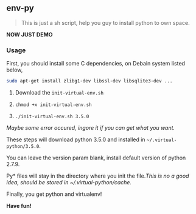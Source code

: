 ## env-py

> This is just a sh script, help you guy to install python to own space.

**NOW JUST DEMO**

### Usage

First, you should install some C dependencies, on Debain system listed below,

```bash
sudo apt-get install zlibg1-dev libssl-dev libsqlite3-dev ...
```

1. Download the `init-virtual-env.sh`

2. `chmod +x init-virtual-env.sh`

3. `./init-virtual-env.sh 3.5.0`

*Maybe some error occured, ingore it if you can get what you want.*

These steps will download python 3.5.0 and installed in
`~/.virtual-python/3.5.0`.

You can leave the version param blank, install default version of python 2.7.9.

Py* files will stay in the directory where you init the file.*This is no a good
idea, should be stored in ~/.virtual-python/cache.*

Finally, you get python and virtualenv!

**Have fun!**
